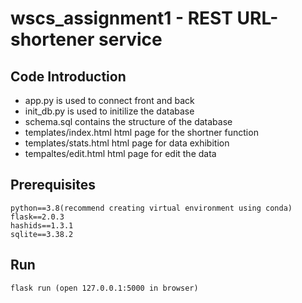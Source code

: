 # wscs_assignment1 - REST URL-shortener service

## Code Introduction
- app.py is used to connect front and back
- init_db.py is used to initilize the database
- schema.sql contains the structure of the database
- templates/index.html html page for the shortner function
- templates/stats.html html page for data exhibition
- tempaltes/edit.html html page for edit the data

## Prerequisites

```
python==3.8(recommend creating virtual environment using conda)
flask==2.0.3
hashids==1.3.1
sqlite==3.38.2
```

## Run
```
flask run (open 127.0.0.1:5000 in browser)
```